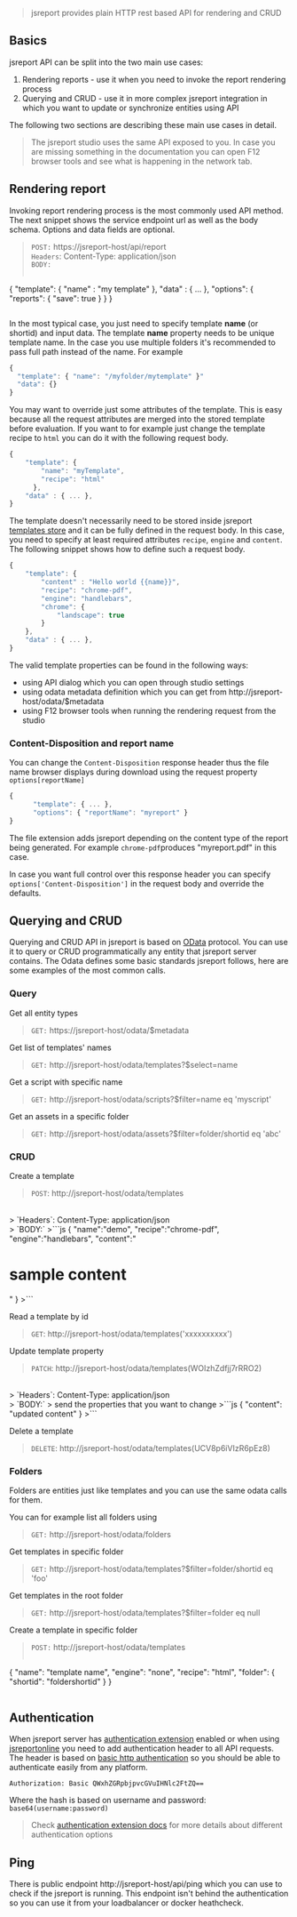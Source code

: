 
> jsreport provides plain HTTP rest based API for rendering and CRUD

## Basics

jsreport API can be split into the two main use cases:

1. Rendering reports - use it when you need to invoke the report rendering process
2. Querying and CRUD - use it in more complex jsreport integration in which you want to update or synchronize entities using API

The following two sections are describing these main use cases in detail.

> The jsreport studio uses the same API exposed to you. In case you are missing something in the documentation you can open F12 browser tools and see what is happening in the network tab.

## Rendering report

Invoking report rendering process is the most commonly used API method. The next snippet shows the service endpoint url as well as the body schema. Options and data fields are optional.

> `POST:` https://jsreport-host/api/report<br/>
> `Headers`: Content-Type: application/json<br/>
> `BODY:`
>```js
   {
      "template": { "name" : "my template"  },
      "data" : { ... },
      "options": { "reports": { "save": true } }
   }
>```

In the most typical case, you just need to specify template **name** (or shortid) and input data. The template **name** property needs to be unique template name. In the case you use multiple folders it's recommended to pass full path instead of the name. For example   
```js
{
  "template": { "name": "/myfolder/mytemplate" }"
  "data": {}
}
```

You may want to override just some attributes of the template. This is easy because all the request attributes are merged into the stored template before evaluation. If you want to for example just change the template recipe to `html` you can do it with the following request body.

```js
{
	"template": { 
		"name": "myTemplate",
		"recipe": "html"
	  },
	"data" : { ... },
}
```

The template doesn't necessarily need to be stored inside jsreport [templates store](/learn/template-stores) and it can be fully defined in the request body. In this case, you need to specify at least required attributes `recipe`,  `engine` and `content`. The following snippet shows how to define such a request body.

```js
{
	"template": { 
		"content" : "Hello world {{name}}",
		"recipe": "chrome-pdf",
		"engine": "handlebars",
		"chrome": {
			"landscape": true
		}
	},
	"data" : { ... },
}
```

The valid template properties can be found in the following ways:
- using API dialog which you can open through studio settings
- using odata metadata definition which you can get from http://jsreport-host/odata/$metadata
- using F12 browser tools when running the rendering request from the studio

### Content-Disposition and report name

You can change the `Content-Disposition` response header thus the file name browser displays during download using the request property  `options[reportName]`

```js
{
      "template": { ... },
      "options": { "reportName": "myreport" }
}
```

The file extension adds jsreport depending on the content type of the report being generated. For example `chrome-pdf`produces "myreport.pdf" in this case.

In case you want full control over this response header you can specify `options['Content-Disposition']`  in the request body and override the defaults.

## Querying and CRUD

Querying and CRUD API in jsreport is based on [OData](http://www.odata.org) protocol. You can use it to query or CRUD programmatically any entity that jsreport server contains. The Odata defines some basic standards jsreport follows, here are some examples of the most common calls.

### Query

Get all entity types
> `GET:` https://jsreport-host/odata/$metadata

Get list of templates' names
> `GET:` http://jsreport-host/odata/templates?$select=name

Get a script with specific name
> `GET:` http://jsreport-host/odata/scripts?$filter=name eq 'myscript'

Get an assets in a specific folder
> `GET:` http://jsreport-host/odata/assets?$filter=folder/shortid eq 'abc'

### CRUD 

Create a template
> `POST`: http://jsreport-host/odata/templates
<br/>
> `Headers`: Content-Type: application/json
<br/>
> `BODY:`
>```js
  {
    "name":"demo",
    "recipe":"chrome-pdf",
    "engine":"handlebars",
    "content":"<h1>sample content</h1>"
  }
>```

Read a template by id
> `GET`: http://jsreport-host/odata/templates('xxxxxxxxxx')

Update template property
> `PATCH`: http://jsreport-host/odata/templates(WOIzhZdfjj7rRRO2)
<br/>
> `Headers`: Content-Type: application/json
<br/>
> `BODY:`
> send the properties that you want to change
>```js
  {
    "content": "updated content"
  }
>```

Delete a template
> `DELETE`: http://jsreport-host/odata/templates(UCV8p6iVIzR6pEz8)

### Folders
Folders are entities just like templates and you can use the same odata calls for them.

You can for example list all folders using 
> `GET:` http://jsreport-host/odata/folders

Get templates in specific folder
> `GET:` http://jsreport-host/odata/templates?$filter=folder/shortid eq 'foo'

Get templates in the root folder
> `GET:` http://jsreport-host/odata/templates?$filter=folder eq null

Create a template in specific folder
> `POST:` http://jsreport-host/odata/templates
>```js
  {
    "name": "template name",
    "engine": "none",
    "recipe": "html",
    "folder": {
      "shortid": "foldershortid" 
    }
  }
>```

## Authentication

When jsreport server has [authentication extension](/learn/authentication) enabled or when using [jsreportonline](/online) you need to add authentication header to all API requests. The header is based on [basic http authentication](http://en.wikipedia.org/wiki/Basic_access_authentication) so you should be able to authenticate easily from any platform.

`Authorization: Basic QWxhZGRpbjpvcGVuIHNlc2FtZQ==`

Where the hash is based on username and password:  
`base64(username:password)`

>Check [authentication extension docs](/learn/authentication) for more details about different authentication options

## Ping

There is public endpoint http://jsreport-host/api/ping which you can use to check if the jsreport is running. This endpoint isn't behind the authentication so you can use it from your loadbalancer or docker heathcheck.

